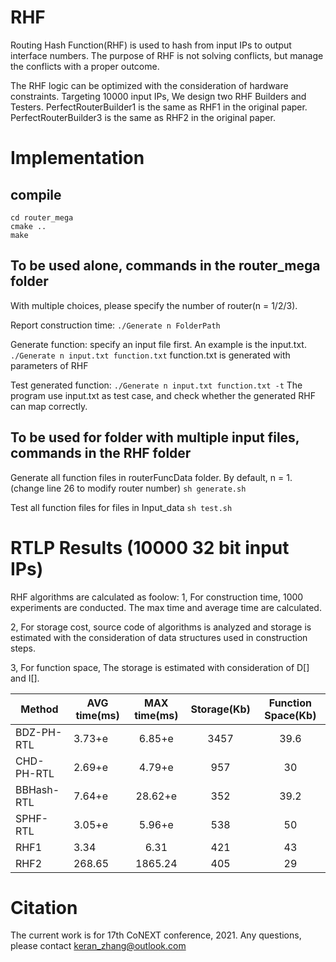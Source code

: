 # RHF
Routing Hash Function(RHF) is used to hash from input IPs to output interface numbers.
The purpose of RHF is not solving conflicts, but manage the conflicts with a proper outcome.

The RHF logic can be optimized with the consideration of hardware constraints.
Targeting 10000 input IPs, We design two RHF Builders and Testers.
PerfectRouterBuilder1 is the same as RHF1 in the original paper.
PerfectRouterBuilder3 is the same as RHF2 in the original paper.

# Implementation
## compile
```
cd router_mega
cmake ..
make
```

## To be used alone, commands in the router_mega folder
With multiple choices, please specify the number of router(n = 1/2/3).

Report construction time:
`./Generate n FolderPath`

Generate function: specify an input file first. An example is the input.txt.
`./Generate n input.txt function.txt`
function.txt is generated with parameters of RHF

Test generated function:
`./Generate n input.txt function.txt -t`
The program use input.txt as test case, and check whether the generated RHF can map correctly.

## To be used for folder with multiple input files, commands in the RHF folder
Generate all function files in routerFuncData folder. 
By default, n = 1.(change line 26 to modify router number)
`sh generate.sh`

Test all function files for files in Input_data
`sh test.sh`

# RTLP Results (10000 32 bit input IPs)
RHF algorithms are calculated as foolow:
1, For construction time, 1000 experiments are conducted. The max time and average time are calculated.

2, For storage cost, source code of algorithms is analyzed and storage is estimated with the consideration of data structures used in construction steps.

3, For function space, The storage is estimated with consideration of D[] and I[].

Method       |AVG time(ms)	|MAX time(ms)	|Storage(Kb)	|Function Space(Kb)
-------------|------------------|:-------------:|:-------------:|:---------:
BDZ-PH-RTL   |3.73+e	        |6.85+e		|3457		|39.6
CHD-PH-RTL   |2.69+e	        |4.79+e		|957		|30
BBHash-RTL   |7.64+e	        |28.62+e	|352		|39.2
SPHF-RTL     |3.05+e	        |5.96+e		|538		|50
RHF1	     |3.34	        |6.31		|421		|43
RHF2	     |268.65	        |1865.24	|405		|29

# Citation
The current work is for 17th CoNEXT conference, 2021.
Any questions, please contact keran_zhang@outlook.com

